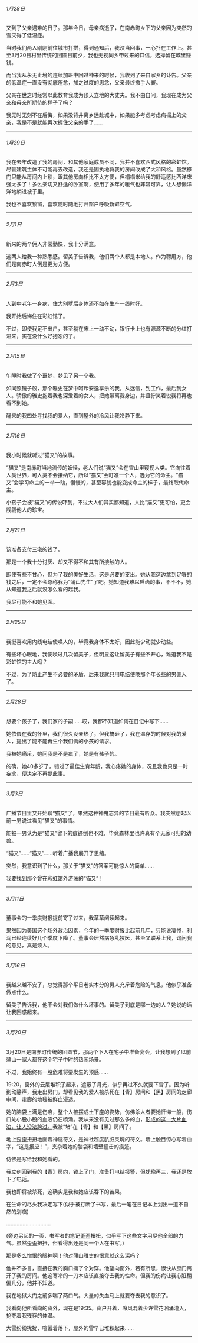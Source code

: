 ###### 1月28日
又到了父亲遇难的日子。那年今日，母亲病逝了，在南赤町乡下的父亲因为突然的雪灾得了低温症。

当时我们两人刚刚前往城市打拼，得到通知后，我没当回事，一心扑在工作上。甚至3月20日村里传统的团圆日前夕，我也无视同乡带过来的口信，选择留在城里赚钱。

而当我从永无止境的连续加班中回过神来的时候，我收到了来自家乡的讣告。父亲的低温症一直没有彻底痊愈，加之过度的思念，父亲最终撒手人寰。

父亲在世之时经常以此教育我成为顶天立地的大丈夫。我不由自问，我现在成为父亲和母亲所期待的样子了吗？

我无时无刻不在后悔，如果没背井离乡远赴城中，如果能多考虑考虑病榻上的父亲，我是不是就能再次握住父亲的手了……

--------------------------------------------------
###### 1月29日
我在去年改造了我的房间，和其他家庭成员不同，我并不喜欢西式风格的彩虹馆。尽管建筑主体不可能再去改造，我还是固执地将我的房间改成了大和风格。虽然移门只能从房间内上锁，跟其他房向相比不太方便，但榻榻米给我的舒适感比西洋床强太多了！多么亲切又舒适的卧室啊，使用了多年的暖气也非常可靠，让人想懒洋洋地躺进被子里。

我也不喜欢锁窗，喜欢随时随地打开窗户呼吸新鲜空气。

--------------------------------------------------
###### 2月1日
新来的两个佣人非常勤快，我十分满意。

这两人给我一种熟悉感。留美子告诉我，他们两个人都是本地人。作为聘用方，他们是南赤町人倒是更为方便。

--------------------------------------------------
###### 2月3日
人到中老年一身病，住大别墅后身体还不如在生产一线时好。

我开始后悔住在彩虹馆了。

不过，即使我足不出户，甚至躺在床上一动不动，银行卡上也有源源不断的分红打进来，实在没什么好抱怨的了。

--------------------------------------------------
###### 2月15日
午睡时我做了个噩梦，梦见了另一个我。

如同照镜子般，那个雅史在梦中呵斥安逸享乐的我，从迷信，到工作，最后到女人。骄傲的雅史抱着我也深爱着的女人，把她带离我身边，并且狞笑着说我将再也看不到她。

醒来的我四处寻找我的爱人，直到屋外的冷风让我冷静下来。

--------------------------------------------------
###### 2月16日
我小时候就听过“猫又”的故事。

“猫又”是南赤町当地流传的妖怪，老人们说“猫又”会在雪山里窥视人类。它向往着人类世界，可人类不会接纳它，所以“猫又”会盯准一个人，选为它的命主。“猫又”会学习命主的一举一动，慢慢的，甚至容貌也能变成命主的样子，最终取代命主。

小孩子会被“猫又”的传说吓到，不过大人们其实都知道，人比“猫又”更可怕，更会觊觎他人的珍宝。

--------------------------------------------------
###### 2月21日
该准备支付三宅的钱了。

那是一个我十分讨厌、却又不得不和其有所接触的人。

即使有些不甘心，但为了我的美好生活，这是必要的支出。她从我这边拿到足够的钱之后，一定不会尊称我为“蒲山先生”了吧。她知道我难以启齿的事，不不不，她从知道我之后就没怎么看的起我。

我尽可能不和她见面。

--------------------------------------------------
###### 2月25日
我挺喜欢用内线电结使唤人的，毕竟我身体不太好，因此能少动就少动些。

有些坏心眼地，我使唤过几次留美子，但明显这让留美子有些不开心，难道我不是彩虹馆的主人吗？

不过，为了防止产生不必要的矛盾，后来我就只用电结使唤那个年长些的男佣人了。

--------------------------------------------------
###### 2月28日
想要个孩子了，我们家的子嗣……哎，我都不知道如何在日记中写下……

她依偎在我的怀里，我们很久没亲热了，但我搞砸了，我在温存的时候对我的爱人，提出了能不能再生个我们俩的小孩的请求。

我被她痛斥，她问我是不是疯了，她是有孩子的。

的确，她40多岁了，错过了最佳生育年龄，我心疼她的身体，况且我也只是一时妄念，便决定不再提此事。

--------------------------------------------------
###### 3月3日
广播节目里又开始聊“猫又”了，果然这种神鬼志异的节目最有听众。我突然想起以前一男说过看见“猫又”的事情。

能被一男认为是“猫又”留下的痕迹倒也不难，毕竟森林里也许真有个无家可归的幼兽。

“猫又”……“猫又”……听着广播我展开了思绪。

突然，我意识到了什么，那关于“猫又”的答案可能惊人的简单……

我要找到那个曾在彩虹馆外游荡的“猫又”！

--------------------------------------------------
###### 3月11日
董事会的一季度财报提前寄了过来，我草草阅读起来。

果然因为美国这个场外政治因素，今年的一季度财报比起前几年，只能说凄惨，利润已经连续好几个季度下降了。董事会居然病急乱投医，甚至又联系上我，询问我的意见，真是烦人。

--------------------------------------------------
###### 3月16日
我越来越不安了，总觉得那个平日老实本分的男人充斥着危险的气息，他似乎准备做点什么。

留美子告诉我，他不会对我们做什么坏事的。留美子到底是哪一边的人？她说的话让我困惑起来。

--------------------------------------------------
###### 3月20日
3月20日是南赤町传统的团圆节，那两个下人在宅子中准备宴会，让我想到了以前蒲山一家人都在这个宅子中时的热闹场景。

不过，我始终有一股危难将要发生的预感……

19:20，窗外的云层堆积了起来，遮蔽了月光，似乎再过不久就要下雪了。因为听到动静声，我走出房门，却看见我的爱人被杀死在【青】房间和【黑】房间的走廊中间，走廊的地毯被鲜血浸透。

她的脑袋上满是伤痕，整个人被摆成土下座的姿势，仿佛杀人者要她忏悔一般，伤口处小股小股的血液仍在喷涌。我从来没有见过那么多的血，<u>形成的这一大片血泊，让人没法跨过。</u>我被“堵”在【青】和【黑】房间了。

地上歪歪扭扭地画着神谴符文，是神社超度肮脏灵魂的符文。墙上触目惊心写着血字，“这是报应！”，夹杂着她的脑袋和墙壁撞击的痕迹。

仿佛是写给我和她看的。

我立刻回到我的【青】房向，锁上了门，准备打电结报警，但犹豫再三，我还是放下了电话。

我也即将被杀死，这确实是我和她应该吞下的苦果。

在生命的尽头我决定写下(似乎被打断了书写，最后一笔在日记本上划出一道不自然的划痕)

…………………………


(旁边另起的一页，书写者的笔记歪歪扭扭，似乎写下这些文字用尽他全部的力气。虽然歪歪扭扭，但看得出还是同一个人在书写。)

那是多么憎恨的眼神啊！他对蒲山雅史的恨意就这么深吗？

他并不多言，直接在我的胸口捅了个对穿。他望向窗外，若有所思，很快从房门离开了我的房间。他这寒冷的一刀本应该直接夺去我的性命。但我的伤病让我心脏稍偏几分，他并不知道。

我在地狱大门之前多喘了两口气。大量的失血马上就要夺去我的意识了。

我看向他所看向的窗外，现在是19:35。窗户开着，冷风混着少许雪花汹涌灌入，抢夺着我残存的体温。

大雪纷纷扰扰，喧嚣着落下，屋外的雪早已堆积起来……

--------------------------------------------------
